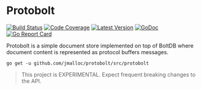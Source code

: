 # Protobolt

[![Build Status](http://img.shields.io/travis/jmalloc/protobolt/master.svg)](https://travis-ci.com/jmalloc/protobolt)
[![Code Coverage](https://img.shields.io/codecov/c/github/jmalloc/protobolt/master.svg)](https://codecov.io/github/jmalloc/protobolt)
[![Latest Version](https://img.shields.io/github/tag/jmalloc/protobolt.svg?label=semver)](https://semver.org)
[![GoDoc](https://godoc.org/github.com/jmalloc/protobolt?status.svg)](https://godoc.org/github.com/jmalloc/protobolt/src/protobolt)
[![Go Report Card](https://goreportcard.com/badge/github.com/jmalloc/protobolt)](https://goreportcard.com/report/github.com/jmalloc/protobolt)

  Protobolt is a simple document store implemented on top of BoltDB where
  document content is represented as protocol buffers messages.

    go get -u github.com/jmalloc/protobolt/src/protobolt

> This project is EXPERIMENTAL. Expect frequent breaking changes to the API.
